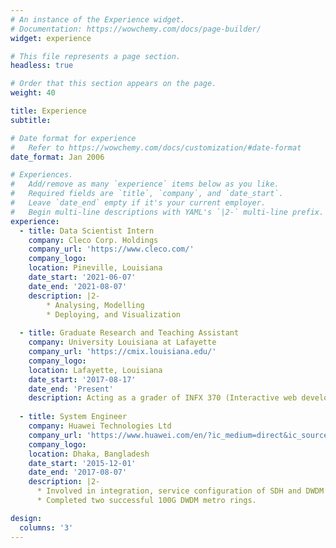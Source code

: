 ```yaml
---
# An instance of the Experience widget.
# Documentation: https://wowchemy.com/docs/page-builder/
widget: experience

# This file represents a page section.
headless: true

# Order that this section appears on the page.
weight: 40

title: Experience
subtitle:

# Date format for experience
#   Refer to https://wowchemy.com/docs/customization/#date-format
date_format: Jan 2006

# Experiences.
#   Add/remove as many `experience` items below as you like.
#   Required fields are `title`, `company`, and `date_start`.
#   Leave `date_end` empty if it's your current employer.
#   Begin multi-line descriptions with YAML's `|2-` multi-line prefix.
experience:
  - title: Data Scientist Intern
    company: Cleco Corp. Holdings
    company_url: 'https://www.cleco.com/'
    company_logo: 
    location: Pineville, Louisiana
    date_start: '2021-06-07'
    date_end: '2021-08-07'
    description: |2-
        * Analysing, Modelling
        * Deploying, and Visualization
        
  - title: Graduate Research and Teaching Assistant
    company: University Louisiana at Lafayette
    company_url: 'https://cmix.louisiana.edu/'
    company_logo: 
    location: Lafayette, Louisiana
    date_start: '2017-08-17'
    date_end: 'Present'
    description: Acting as a grader of INFX 370 (Interactive web development) for consecutive 6 semesters. I conduct proxy classes and proctor tests of INFX 370. Contributing NSF funded projects as a member of UL-HPCC lab under the supervision of Dr. Mohsen Amini Salehi.
    
  - title: System Engineer
    company: Huawei Technologies Ltd
    company_url: 'https://www.huawei.com/en/?ic_medium=direct&ic_source=surlent'
    company_logo: 
    location: Dhaka, Bangladesh
    date_start: '2015-12-01'
    date_end: '2017-08-07'
    description: |2-
      * Involved in integration, service configuration of SDH and DWDM nodes, fault, and performance analysis of live network transmission devices.
      * Completed two successful 100G DWDM metro rings.

design:
  columns: '3'
---
```

